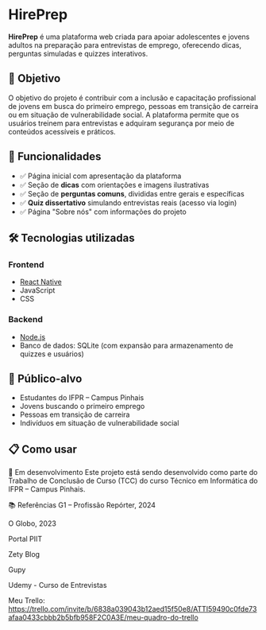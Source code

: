 # HirePrep

**HirePrep** é uma plataforma web criada para apoiar adolescentes e jovens adultos na preparação para entrevistas de emprego, oferecendo dicas, perguntas simuladas e quizzes interativos.

## 🎯 Objetivo

O objetivo do projeto é contribuir com a inclusão e capacitação profissional de jovens em busca do primeiro emprego, pessoas em transição de carreira ou em situação de vulnerabilidade social. A plataforma permite que os usuários treinem para entrevistas e adquiram segurança por meio de conteúdos acessíveis e práticos.

## 🧩 Funcionalidades

- ✅ Página inicial com apresentação da plataforma  
- ✅ Seção de **dicas** com orientações e imagens ilustrativas  
- ✅ Seção de **perguntas comuns**, divididas entre gerais e específicas  
- ✅ **Quiz dissertativo** simulando entrevistas reais (acesso via login)  
- ✅ Página "Sobre nós" com informações do projeto

## 🛠 Tecnologias utilizadas

### Frontend
- [React Native](https://reactnative.dev/)
- JavaScript
- CSS

### Backend
- [Node.js](https://nodejs.org/)
- Banco de dados: SQLite (com expansão para armazenamento de quizzes e usuários)

## 👤 Público-alvo

- Estudantes do IFPR – Campus Pinhais
- Jovens buscando o primeiro emprego
- Pessoas em transição de carreira
- Indivíduos em situação de vulnerabilidade social

## 📋 Como usar

🚧 Em desenvolvimento
Este projeto está sendo desenvolvido como parte do Trabalho de Conclusão de Curso (TCC) do curso Técnico em Informática do IFPR – Campus Pinhais.

📚 Referências
G1 – Profissão Repórter, 2024

O Globo, 2023

Portal PIIT

Zety Blog

Gupy

Udemy - Curso de Entrevistas

Meu Trello: https://trello.com/invite/b/6838a039043b12aed15f50e8/ATTI59490c0fde73afaa0433cbbb2b5bfb958F2C0A3E/meu-quadro-do-trello

